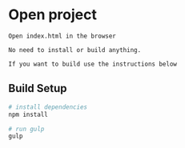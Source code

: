 # Open project

```
Open index.html in the browser

No need to install or build anything.

If you want to build use the instructions below
```

## Build Setup

``` bash
# install dependencies
npm install

# run gulp
gulp
```

